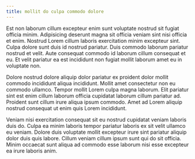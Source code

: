 ```yaml
---
title: mollit do culpa commodo dolore
---
```


Est non laborum cillum excepteur enim sunt voluptate nostrud sit fugiat officia minim. Adipisicing deserunt magna sit officia veniam sint nisi officia et enim. Nostrud Lorem cillum laboris exercitation minim excepteur sint. Culpa dolore sunt duis id nostrud pariatur. Duis commodo laborum pariatur nostrud et velit. Aute consequat commodo id laborum cillum consequat et eu. Et velit pariatur ea est incididunt non fugiat mollit laborum amet eu in voluptate non.

Dolore nostrud dolore aliquip dolor pariatur ex proident dolor mollit commodo incididunt aliqua incididunt. Mollit amet consectetur non eu commodo ullamco. Tempor mollit Lorem culpa magna laborum. Elit pariatur sint est enim cillum laborum officia cupidatat laborum cillum pariatur ad. Proident sunt cillum irure aliqua ipsum commodo. Amet ad Lorem aliquip nostrud consequat ut enim quis Lorem incididunt.

Veniam nisi exercitation consequat sit eu nostrud cupidatat veniam laboris duis do. Culpa ea minim laboris tempor pariatur laboris ex sit velit ullamco eu veniam. Dolore duis voluptate mollit excepteur irure sint pariatur aliquip dolor duis quis labore. Cillum veniam cillum ipsum sunt qui do sit officia. Minim occaecat sunt aliqua ad commodo esse laborum nisi esse excepteur ea irure laboris anim.